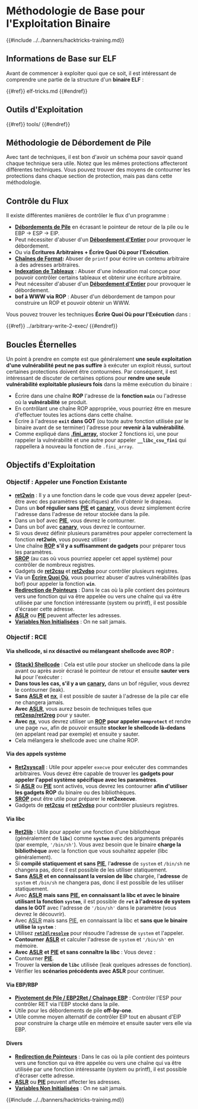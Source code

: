 # Méthodologie de Base pour l'Exploitation Binaire

{{#include ../../banners/hacktricks-training.md}}

## Informations de Base sur ELF

Avant de commencer à exploiter quoi que ce soit, il est intéressant de comprendre une partie de la structure d'un **binaire ELF** :

{{#ref}}
elf-tricks.md
{{#endref}}

## Outils d'Exploitation

{{#ref}}
tools/
{{#endref}}

## Méthodologie de Débordement de Pile

Avec tant de techniques, il est bon d'avoir un schéma pour savoir quand chaque technique sera utile. Notez que les mêmes protections affecteront différentes techniques. Vous pouvez trouver des moyens de contourner les protections dans chaque section de protection, mais pas dans cette méthodologie.

## Contrôle du Flux

Il existe différentes manières de contrôler le flux d'un programme :

- [**Débordements de Pile**](../stack-overflow/) en écrasant le pointeur de retour de la pile ou le EBP -> ESP -> EIP.
- Peut nécessiter d'abuser d'un [**Débordement d'Entier**](../integer-overflow.md) pour provoquer le débordement.
- Ou via **Écritures Arbitraires + Écrire Quoi Où pour l'Exécution**.
- [**Chaînes de Format**](../format-strings/)**:** Abuser de `printf` pour écrire un contenu arbitraire à des adresses arbitraires.
- [**Indexation de Tableaux**](../array-indexing.md) : Abuser d'une indexation mal conçue pour pouvoir contrôler certains tableaux et obtenir une écriture arbitraire.
- Peut nécessiter d'abuser d'un [**Débordement d'Entier**](../integer-overflow.md) pour provoquer le débordement.
- **bof à WWW via ROP** : Abuser d'un débordement de tampon pour construire un ROP et pouvoir obtenir un WWW.

Vous pouvez trouver les techniques **Écrire Quoi Où pour l'Exécution** dans :

{{#ref}}
../arbitrary-write-2-exec/
{{#endref}}

## Boucles Éternelles

Un point à prendre en compte est que généralement **une seule exploitation d'une vulnérabilité peut ne pas suffire** à exécuter un exploit réussi, surtout certaines protections doivent être contournées. Par conséquent, il est intéressant de discuter de certaines options pour **rendre une seule vulnérabilité exploitable plusieurs fois** dans la même exécution du binaire :

- Écrire dans une chaîne **ROP** l'adresse de la **fonction `main`** ou l'adresse où la **vulnérabilité** se produit.
- En contrôlant une chaîne ROP appropriée, vous pourriez être en mesure d'effectuer toutes les actions dans cette chaîne.
- Écrire à l'adresse **`exit` dans GOT** (ou toute autre fonction utilisée par le binaire avant de se terminer) l'adresse pour **revenir à la vulnérabilité**.
- Comme expliqué dans [**.fini_array**](../arbitrary-write-2-exec/www2exec-.dtors-and-.fini_array.md#eternal-loop)**,** stocker 2 fonctions ici, une pour rappeler la vulnérabilité et une autre pour appeler **`__libc_csu_fini`** qui rappellera à nouveau la fonction de `.fini_array`.

## Objectifs d'Exploitation

### Objectif : Appeler une Fonction Existante

- [**ret2win**](#ret2win) : Il y a une fonction dans le code que vous devez appeler (peut-être avec des paramètres spécifiques) afin d'obtenir le drapeau.
- Dans un **bof régulier sans** [**PIE**](../common-binary-protections-and-bypasses/pie/) **et** [**canary**](../common-binary-protections-and-bypasses/stack-canaries/), vous devez simplement écrire l'adresse dans l'adresse de retour stockée dans la pile.
- Dans un bof avec [**PIE**](../common-binary-protections-and-bypasses/pie/), vous devrez le contourner.
- Dans un bof avec [**canary**](../common-binary-protections-and-bypasses/stack-canaries/), vous devrez le contourner.
- Si vous devez définir plusieurs paramètres pour appeler correctement la fonction **ret2win**, vous pouvez utiliser :
- Une chaîne [**ROP**](#rop-and-ret2...-techniques) **s'il y a suffisamment de gadgets** pour préparer tous les paramètres.
- [**SROP**](../rop-return-oriented-programing/srop-sigreturn-oriented-programming/) (au cas où vous pourriez appeler cet appel système) pour contrôler de nombreux registres.
- Gadgets de [**ret2csu**](../rop-return-oriented-programing/ret2csu.md) et [**ret2vdso**](../rop-return-oriented-programing/ret2vdso.md) pour contrôler plusieurs registres.
- Via un [**Écrire Quoi Où**](../arbitrary-write-2-exec/), vous pourriez abuser d'autres vulnérabilités (pas bof) pour appeler la fonction **`win`**.
- [**Redirection de Pointeurs**](../stack-overflow/pointer-redirecting.md) : Dans le cas où la pile contient des pointeurs vers une fonction qui va être appelée ou vers une chaîne qui va être utilisée par une fonction intéressante (system ou printf), il est possible d'écraser cette adresse.
- [**ASLR**](../common-binary-protections-and-bypasses/aslr/) ou [**PIE**](../common-binary-protections-and-bypasses/pie/) peuvent affecter les adresses.
- [**Variables Non Initialisées**](../stack-overflow/uninitialized-variables.md) : On ne sait jamais.

### Objectif : RCE

#### Via shellcode, si nx désactivé ou mélangeant shellcode avec ROP :

- [**(Stack) Shellcode**](#stack-shellcode) : Cela est utile pour stocker un shellcode dans la pile avant ou après avoir écrasé le pointeur de retour et ensuite **sauter vers lui** pour l'exécuter :
- **Dans tous les cas, s'il y a un** [**canary**](../common-binary-protections-and-bypasses/stack-canaries/)**,** dans un bof régulier, vous devrez le contourner (leak).
- **Sans** [**ASLR**](../common-binary-protections-and-bypasses/aslr/) **et** [**nx**](../common-binary-protections-and-bypasses/no-exec-nx.md), il est possible de sauter à l'adresse de la pile car elle ne changera jamais.
- **Avec** [**ASLR**](../common-binary-protections-and-bypasses/aslr/), vous aurez besoin de techniques telles que [**ret2esp/ret2reg**](../rop-return-oriented-programing/ret2esp-ret2reg.md) pour y sauter.
- **Avec** [**nx**](../common-binary-protections-and-bypasses/no-exec-nx.md), vous devrez utiliser un [**ROP**](../rop-return-oriented-programing/) **pour appeler `memprotect`** et rendre une page `rwx`, afin de pouvoir ensuite **stocker le shellcode là-dedans** (en appelant read par exemple) et ensuite y sauter.
- Cela mélangera le shellcode avec une chaîne ROP.

#### Via des appels système

- [**Ret2syscall**](../rop-return-oriented-programing/rop-syscall-execv/) : Utile pour appeler `execve` pour exécuter des commandes arbitraires. Vous devez être capable de trouver les **gadgets pour appeler l'appel système spécifique avec les paramètres**.
- Si [**ASLR**](../common-binary-protections-and-bypasses/aslr/) ou [**PIE**](../common-binary-protections-and-bypasses/pie/) sont activés, vous devrez les contourner **afin d'utiliser les gadgets ROP** du binaire ou des bibliothèques.
- [**SROP**](../rop-return-oriented-programing/srop-sigreturn-oriented-programming/) peut être utile pour préparer le **ret2execve**.
- Gadgets de [**ret2csu**](../rop-return-oriented-programing/ret2csu.md) et [**ret2vdso**](../rop-return-oriented-programing/ret2vdso.md) pour contrôler plusieurs registres.

#### Via libc

- [**Ret2lib**](../rop-return-oriented-programing/ret2lib/) : Utile pour appeler une fonction d'une bibliothèque (généralement de **`libc`**) comme **`system`** avec des arguments préparés (par exemple, `'/bin/sh'`). Vous avez besoin que le binaire **charge la bibliothèque** avec la fonction que vous souhaitez appeler (libc généralement).
- Si **compilé statiquement et sans** [**PIE**](../common-binary-protections-and-bypasses/pie/), l'**adresse** de `system` et `/bin/sh` ne changera pas, donc il est possible de les utiliser statiquement.
- **Sans** [**ASLR**](../common-binary-protections-and-bypasses/aslr/) **et en connaissant la version de libc** chargée, l'**adresse** de `system` et `/bin/sh` ne changera pas, donc il est possible de les utiliser statiquement.
- Avec [**ASLR**](../common-binary-protections-and-bypasses/aslr/) **mais sans** [**PIE**](../common-binary-protections-and-bypasses/pie/)**, en connaissant la libc et avec le binaire utilisant la fonction `system`**, il est possible de **`ret` à l'adresse de system dans le GOT** avec l'adresse de `'/bin/sh'` dans le paramètre (vous devrez le découvrir).
- Avec [ASLR](../common-binary-protections-and-bypasses/aslr/) mais sans [PIE](../common-binary-protections-and-bypasses/pie/), en connaissant la libc et **sans que le binaire utilise la `system`** :
- Utilisez [**`ret2dlresolve`**](../rop-return-oriented-programing/ret2dlresolve.md) pour résoudre l'adresse de `system` et l'appeler.
- **Contourner** [**ASLR**](../common-binary-protections-and-bypasses/aslr/) et calculer l'adresse de `system` et `'/bin/sh'` en mémoire.
- **Avec** [**ASLR**](../common-binary-protections-and-bypasses/aslr/) **et** [**PIE**](../common-binary-protections-and-bypasses/pie/) **et sans connaître la libc** : Vous devez :
- Contourner [**PIE**](../common-binary-protections-and-bypasses/pie/).
- Trouver la **version de `libc`** utilisée (leak quelques adresses de fonction).
- Vérifier les **scénarios précédents avec ASLR** pour continuer.

#### Via EBP/RBP

- [**Pivotement de Pile / EBP2Ret / Chaînage EBP**](../stack-overflow/stack-pivoting-ebp2ret-ebp-chaining.md) : Contrôler l'ESP pour contrôler RET via l'EBP stocké dans la pile.
- Utile pour les débordements de pile **off-by-one**.
- Utile comme moyen alternatif de contrôler EIP tout en abusant d'EIP pour construire la charge utile en mémoire et ensuite sauter vers elle via EBP.

#### Divers

- [**Redirection de Pointeurs**](../stack-overflow/pointer-redirecting.md) : Dans le cas où la pile contient des pointeurs vers une fonction qui va être appelée ou vers une chaîne qui va être utilisée par une fonction intéressante (system ou printf), il est possible d'écraser cette adresse.
- [**ASLR**](../common-binary-protections-and-bypasses/aslr/) ou [**PIE**](../common-binary-protections-and-bypasses/pie/) peuvent affecter les adresses.
- [**Variables Non Initialisées**](../stack-overflow/uninitialized-variables.md) : On ne sait jamais.

{{#include ../../banners/hacktricks-training.md}}
